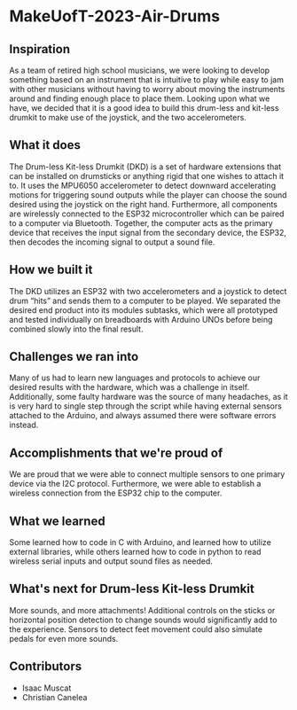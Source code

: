 # MakeUofT-2023-Air-Drums
## Inspiration
As a team of retired high school musicians, we were looking to develop something based on an instrument that is intuitive to play while easy to jam with other musicians without having to worry about moving the instruments around and finding enough place to place them. Looking upon what we have, we decided that it is a good idea to build this drum-less and kit-less drumkit to make use of the joystick, and the two accelerometers. 

## What it does
The Drum-less Kit-less Drumkit (DKD) is a set of hardware extensions that can be installed on drumsticks or anything rigid that one wishes to attach it to. It uses the MPU6050 accelerometer to detect downward accelerating motions for triggering sound outputs while the player can choose the sound desired using the joystick on the right hand. Furthermore, all components are wirelessly connected to the ESP32 microcontroller which can be paired to a computer via Bluetooth. Together, the computer acts as the primary device that receives the input signal from the secondary device, the ESP32, then decodes the incoming signal to output a sound file.

## How we built it
The DKD utilizes an ESP32 with two accelerometers and a joystick to detect drum “hits” and sends them to a computer to be played. We separated the desired end product into its modules subtasks, which were all prototyped and tested individually on breadboards with Arduino UNOs before being combined slowly into the final result.

## Challenges we ran into
Many of us had to learn new languages and protocols to achieve our desired results with the hardware, which was a challenge in itself. Additionally, some faulty hardware was the source of many headaches, as it is very hard to single step through the script while having external sensors attached to the Arduino, and always assumed there were software errors instead. 

## Accomplishments that we're proud of
We are proud that we were able to connect multiple sensors to one primary device via the I2C protocol. Furthermore, we were able to establish a wireless connection from the ESP32 chip to the computer.

## What we learned
Some learned how to code in C with Arduino, and learned how to utilize external libraries, while others learned how to code in python to read wireless serial inputs and output sound files as needed.

## What's next for Drum-less Kit-less Drumkit
More sounds, and more attachments! Additional controls on the sticks or horizontal position detection to change sounds would significantly add to the experience. Sensors to detect feet movement could also simulate pedals for even more sounds.

## Contributors
- Isaac Muscat
- Christian Canelea
